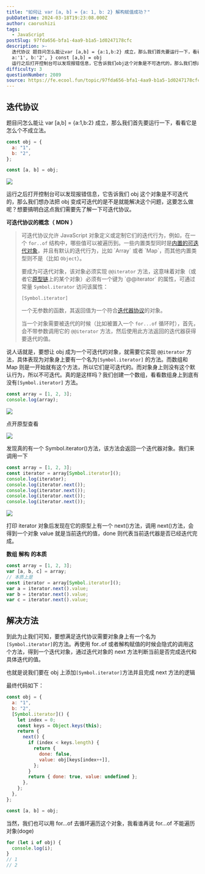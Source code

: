 ```yaml
---
title: "如何让 var [a, b] = {a: 1, b: 2} 解构赋值成功？"
pubDatetime: 2024-03-18T19:23:08.000Z
author: caorushizi
tags:
  - JavaScript
postSlug: 97fda656-bfa1-4aa9-b1a5-1d0247178cfc
description: >-
  迭代协议 题目问怎么能让var [a,b] = {a:1,b:2} 成立，那么我们首先要运行一下，看看它是怎么个不成立法。 const obj = {
  a:'1', b:'2', } const [a,b] = obj
  运行之后打开控制台可以发现报错信息，它告诉我们obj这个对象是不可迭代的，那么我们想办法把obj变成可迭代的是不是就能解决这个问题，这要怎么做呢？想要搞明白这点我们需要先了解一下可
difficulty: 3
questionNumber: 2089
source: https://fe.ecool.fun/topic/97fda656-bfa1-4aa9-b1a5-1d0247178cfc
---
```


## 迭代协议

题目问怎么能让 var \[a,b\] = {a:1,b:2} 成立，那么我们首先要运行一下，看看它是怎么个不成立法。

```js
const obj = {
  a: "1",
  b: "2",
};

const [a, b] = obj;
```

![](https://static.ecool.fun//article/2e0932fb-2f62-41b7-b1cc-17df3a831f50.jpeg)

运行之后打开控制台可以发现报错信息，它告诉我们 obj 这个对象是不可迭代的，那么我们想办法把 obj 变成可迭代的是不是就能解决这个问题，这要怎么做呢？想要搞明白这点我们需要先了解一下可迭代协议。

**可迭代协议的概念（** **MDN** **）**

> 可迭代协议允许 JavaScript 对象定义或定制它们的迭代行为，例如，在一个 `for..of` 结构中，哪些值可以被遍历到。一些内置类型同时是[内置的可迭代对象](https://developer.mozilla.org/zh-CN/docs/Web/JavaScript/Reference/Iteration_protocols#%E5%86%85%E7%BD%AE%E7%9A%84%E5%8F%AF%E8%BF%AD%E4%BB%A3%E5%AF%B9%E8%B1%A1 "https://developer.mozilla.org/zh-CN/docs/Web/JavaScript/Reference/Iteration_protocols#%E5%86%85%E7%BD%AE%E7%9A%84%E5%8F%AF%E8%BF%AD%E4%BB%A3%E5%AF%B9%E8%B1%A1")，并且有默认的迭代行为，比如 `Array` 或者 `Map`，而其他内置类型则不是（比如 `Object`）。
>
> 要成为可迭代对象，该对象必须实现 `@@iterator` 方法，这意味着对象（或者它[原型链](https://developer.mozilla.org/zh-CN/docs/Web/JavaScript/Inheritance_and_the_prototype_chain "https://developer.mozilla.org/zh-CN/docs/Web/JavaScript/Inheritance_and_the_prototype_chain")上的某个对象）必须有一个键为 `@@iterator` 的属性，可通过常量 `Symbol.iterator` 访问该属性：
>
> `[Symbol.iterator]`
>
> 一个无参数的函数，其返回值为一个符合[迭代器协议](https://developer.mozilla.org/zh-CN/docs/Web/JavaScript/Reference/Iteration_protocols#%E8%BF%AD%E4%BB%A3%E5%99%A8%E5%8D%8F%E8%AE%AE "https://developer.mozilla.org/zh-CN/docs/Web/JavaScript/Reference/Iteration_protocols#%E8%BF%AD%E4%BB%A3%E5%99%A8%E5%8D%8F%E8%AE%AE")的对象。
>
> 当一个对象需要被迭代的时候（比如被置入一个 `for...of` 循环时），首先，会不带参数调用它的 `@@iterator` 方法，然后使用此方法返回的迭代器获得要迭代的值。

说人话就是，要想让 obj 成为一个可迭代的对象，就需要它实现 `@@iterator` 方法，具体表现为对象身上要有一个名为`[Symbol.iterator]` 的方法。而数组和 Map 则是一开始就有这个方法，所以它们是可迭代的。而对象身上则没有这个默认行为，所以不可迭代。真的是这样吗？我们创建一个数组，看看数组身上到底有没有`[Symbol.iterator]` 方法。

```js
const array = [1, 2, 3];
console.log(array);
```

![](https://static.ecool.fun//article/2174c1e1-7964-41ef-830e-22e876aa652b.jpeg)

点开原型查看

![](https://static.ecool.fun//article/0412f825-a681-48fb-905e-886514b24402.jpeg)

发现真的有一个 Symbol.iterator()方法，该方法会返回一个迭代器对象。我们来调用一下

```js
const array = [1, 2, 3];
const iterator = array[Symbol.iterator]();
console.log(iterator);
console.log(iterator.next());
console.log(iterator.next());
console.log(iterator.next());
console.log(iterator.next());
```

![](https://static.ecool.fun//article/c0a94fec-8c05-43dc-9039-2b838abfa11c.jpeg)

打印 iterator 对象后发现在它的原型上有一个 next()方法，调用 next()方法，会得到一个对象 value 就是当前迭代的值，done 则代表当前迭代器是否已经迭代完成。

**数组** **解构** **的本质**

```js
const array = [1, 2, 3];
var [a, b, c] = array;
// 本质上是
const iterator = array[Symbol.iterator]();
var a = iterator.next().value;
var b = iterator.next().value;
var c = iterator.next().value;
```

## 解决方法

到此为止我们可知，要想满足迭代协议需要对象身上有一个名为`[Symbol.iterator]`的方法。再使用 for..of 或者解构赋值的时候会隐式的调用这个方法，得到一个迭代对象，通过迭代对象的 next 方法判断当前是否完成迭代和具体迭代的值。

也就是说我们要在 obj 上添加`[Symbol.iterator]`方法并且完成 next 方法的逻辑

最终代码如下：

```js
const obj = {
  a: "1",
  b: "2",
  [Symbol.iterator]() {
    let index = 0;
    const keys = Object.keys(this);
    return {
      next() {
        if (index < keys.length) {
          return {
            done: false,
            value: obj[keys[index++]],
          };
        }
        return { done: true, value: undefined };
      },
    };
  },
};

const [a, b] = obj;
```

当然，我们也可以用 for...of 去循环遍历这个对象，我看谁再说 for...of 不能遍历对象(doge)

```js
for (let i of obj) {
  console.log(i);
}
// 1
// 2
```

